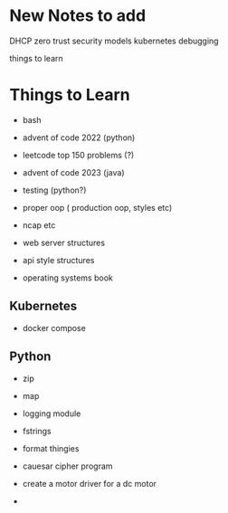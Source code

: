 
# New Notes to add
DHCP 
zero trust security models
kubernetes debugging


things to learn

# Things to Learn


- bash 

- advent of code 2022 (python)
- leetcode top 150 problems (?)
- advent of code 2023 (java)
- testing (python?)
- proper oop ( production oop, styles etc)

- ncap etc
- web server structures
- api style structures 
- operating systems book

## Kubernetes
- docker compose


## Python 
- zip
- map 
- logging module 
- fstrings 
- format thingies 
- cauesar cipher program 



- create a motor driver for a dc motor 
- 